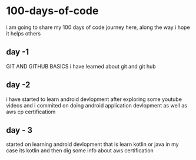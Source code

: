 # 100-days-of-code
i am going to share my 100 days of code journey here, along the way i hope it helps others 


## day -1
GIT AND GITHUB BASICS
i have learned about git and git hub

## day -2
i have started to learn android devlopment after exploring some  youtube videos and i commited on doing android application devlopment  as well as aws cp certificatiom

## day - 3
started on learning android devlopment that is learn kotlin or java in my case its kotlin and then dig some info about aws certification
